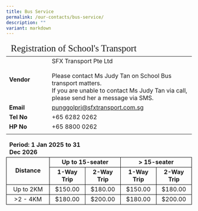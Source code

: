 ```yaml
---
title: Bus Service
permalink: /our-contacts/bus-service/
description: ""
variant: markdown
---
```

<table style="font-size:16px">
	<thead>
		<tr><td style="font-family:impact; font-size:25px" colspan="2">Registration of School's Transport</td></tr>
	</thead>
	<tbody>
			<tr><td width="100" style="font-weight:bold">Vendor</td>
			<td>SFX Transport Pte Ltd<br><br>
		Please contact Ms Judy Tan on School Bus transport matters.<br>
			If you are unable to contact Ms Judy Tan via call, please send her a message via SMS.</td>
		</tr>
		<tr>
		</tr><tr>
			<td style="font-weight:bold">Email</td>
			<td><a target="_blank" href="mailto:punggolpri@sfxtransport.com.sg">punggolpri@sfxtransport.com.sg</a></td>
		</tr>
		<tr>
			<td style="font-weight:bold">Tel No</td>
			<td>+65 6282 0262</td>
		</tr>
		<tr>
			<td style="font-weight:bold">HP No</td>
			<td>+65 8800 0262</td>
		</tr>
		<tr><td></td></tr>
	</tbody>
</table>



<table>
	<thead>
		<tr><td style="font-weight:bold;" colspan="2">Period: 1 Jan 2025 to 31 Dec 2026</td></tr>
	</thead>
	<tbody>
	<tr></tr>
		<tr>
		<td style="font-weight:bold; text-align:center; border:1px solid black; width:150px" rowspan="2">Distance</td>
		<td style="font-weight:bold; text-align:center; border:1px solid black" colspan="2">Up to 15-seater</td>
		<td style="font-weight:bold; text-align:center; border:1px solid black" colspan="2">&gt; 15-seater</td>
		</tr>
	<tr>
		<td style="font-weight:bold; text-align:center; border:1px solid black; width:100px">1-Way Trip</td>
		<td style="font-weight:bold; text-align:center; border:1px solid black; width:100px">2-Way Trip</td>
		<td style="font-weight:bold; text-align:center; border:1px solid black; width:100px">1-Way Trip</td>
		<td style="font-weight:bold; text-align:center; border:1px solid black; width:100px">2-Way Trip</td>
	</tr>
	<tr>
		<td style="text-align:center; border:1px solid black">Up to 2KM</td>
		<td style="text-align:center; border:1px solid black">$150.00</td>
		<td style="text-align:center; border:1px solid black">$180.00</td>
		<td style="text-align:center; border:1px solid black">$150.00</td>
		<td style="text-align:center; border:1px solid black">$180.00</td>
	</tr>
	<tr>
		<td style="text-align:center; border:1px solid black">&gt;2 - 4KM</td>
		<td style="text-align:center; border:1px solid black">$180.00</td>
		<td style="text-align:center; border:1px solid black">$200.00</td>
		<td style="text-align:center; border:1px solid black">$180.00</td>
		<td style="text-align:center; border:1px solid black">$200.00</td>
	</tr>
	</tbody>
	</table>